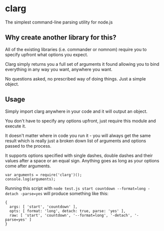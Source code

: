 # clarg

The simplest command-line parsing utility for node.js

## Why create another library for this?

All of the existing libraries (i.e. commander or nomnom) require you to specify
upfront what options you expect.

Clarg simply returns you a full set of arguments it found allowing you
to bind everything in any way you want, anywhere you want.

No questions asked, no prescribed way of doing things. Just a simple object.


## Usage

Simply import clarg anywhere in your code and it will output an object.

You don't have to specify any options upfront, just require this module
and execute it.

It doesn't matter where in code you run it - you will always get the same result
which is really just a broken down list of arguments and options passed to the process.

It supports options specified with single dashes, double dashes and their values
after a space or an equal sign. Anything goes as long as your options come after arguments.

```
var arguments = require('clarg')();
console.log(arguments);
```

Running this script with
`node test.js start countdown --format=long -detach -parse=yes`
will produce something like this:

```
{
  args: [ 'start', 'countdown' ],
  opts: [ format: 'long', detach: true, parse: 'yes' ],
  raw: [ 'start', 'countdown', '--format=long', '-detach', '-parse=yes' ]
}
```
